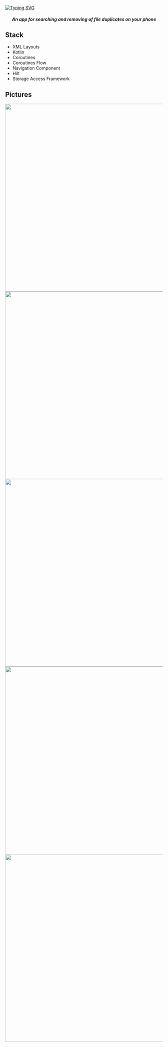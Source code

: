 [![Typing SVG](https://readme-typing-svg.herokuapp.com?font=Fira+Code&size=74&pause=1000&center=true&vCenter=true&random=false&width=1200&height=75&lines=ReDuplicate)](https://git.io/typing-svg) 
<h5 align="center">An app for searching and removing of file duplicates on your phone</h5>

## Stack
- XML Layouts
- Kotlin
- Coroutines
- Coroutines Flow
- Navigation Component
- Hilt
- Storage Access Framework

## Pictures
<p align="center">
<img src="https://i.ibb.co/y4DBSbf/Untitled.png" height="600"/></h1>
<img src="https://i.ibb.co/bBnKp7p/Untitled2.png" height="600"/></h1>
<img src="https://i.ibb.co/6WPfQSg/4.png" height="600"/></h1>
<img src="https://i.ibb.co/L0VDrtR/5.png" height="600"/></h1>
<img src="https://i.ibb.co/Hp2y2Pt/6.png" height="600"/></h1>  
</p>
